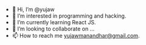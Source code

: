 - 👋 Hi, I’m @yujaw
- 👀 I’m interested in programming and hacking.
- 🌱 I’m currently learning React JS.
- 💞️ I’m looking to collaborate on ...
- 📫 How to reach me yujawmanandhar@gmail.com.

<!---
yujaw/yujaw is a ✨ special ✨ repository because its `README.md` (this file) appears on your GitHub profile.
You can click the Preview link to take a look at your changes.
--->
